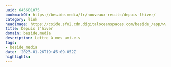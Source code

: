 ```yaml
---
uuid: 645601075
bookmarkOf: https://beside.media/fr/nouveaux-recits/depuis-lhiver/
category: link
headImage: https://cside.sfo2.cdn.digitaloceanspaces.com/beside_/app/www/2020/12/thumbnail-01-BESIDE_Nouveaux-recits_ecoanxiete-1.png
title: Depuis l’hiver
domain: beside.media
description: Lettre à mes ami.e.s
tags:
- beside_media
date: '2023-01-26T19:45:09.052Z'
highlights: 
---
```




